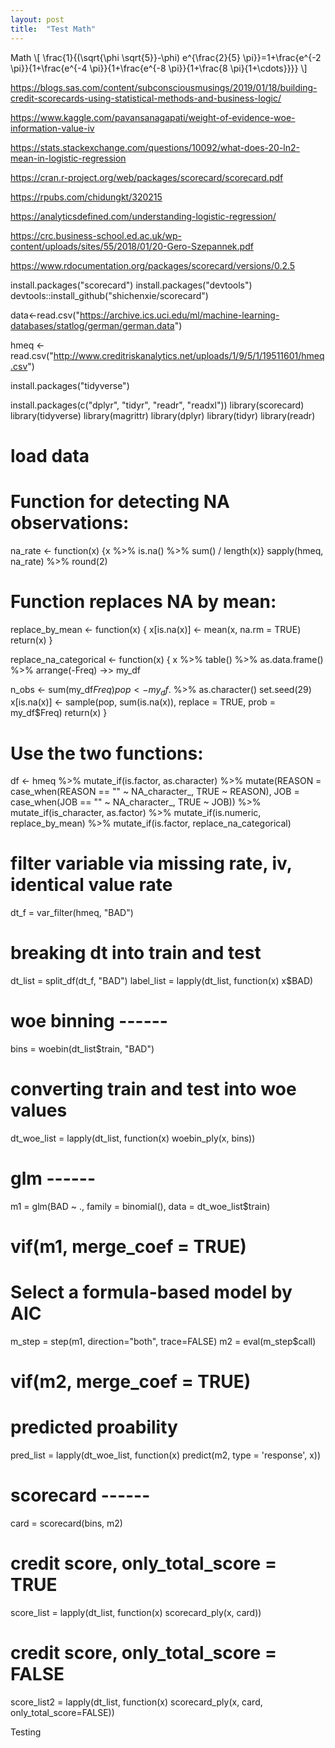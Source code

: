 ```yaml
---
layout: post
title:  "Test Math"
---
```

Math
\\[
\frac{1}{(\sqrt{\phi \sqrt{5}}-\phi) e^{\frac{2}{5} \pi}}=1+\frac{e^{-2 \pi}}{1+\frac{e^{-4 \pi}}{1+\frac{e^{-8 \pi}}{1+\frac{8 \pi}{1+\cdots}}}}
\\]


https://blogs.sas.com/content/subconsciousmusings/2019/01/18/building-credit-scorecards-using-statistical-methods-and-business-logic/



https://www.kaggle.com/pavansanagapati/weight-of-evidence-woe-information-value-iv

https://stats.stackexchange.com/questions/10092/what-does-20-ln2-mean-in-logistic-regression

https://cran.r-project.org/web/packages/scorecard/scorecard.pdf

https://rpubs.com/chidungkt/320215

https://analyticsdefined.com/understanding-logistic-regression/

https://crc.business-school.ed.ac.uk/wp-content/uploads/sites/55/2018/01/20-Gero-Szepannek.pdf

https://www.rdocumentation.org/packages/scorecard/versions/0.2.5


install.packages("scorecard")
install.packages("devtools")
devtools::install_github("shichenxie/scorecard")

data<-read.csv("https://archive.ics.uci.edu/ml/machine-learning-databases/statlog/german/german.data")

hmeq <- read.csv("http://www.creditriskanalytics.net/uploads/1/9/5/1/19511601/hmeq.csv")

install.packages("tidyverse")

install.packages(c("dplyr", "tidyr", "readr", "readxl"))
library(scorecard)
library(tidyverse)
library(magrittr)
library(dplyr)
library(tidyr)
library(readr)

# load  data

# Function for detecting NA observations: 
na_rate <- function(x) {x %>% is.na() %>% sum() / length(x)}
sapply(hmeq, na_rate) %>% round(2)

# Function replaces NA by mean: 
replace_by_mean <- function(x) {
  x[is.na(x)] <- mean(x, na.rm = TRUE)
  return(x)
}

replace_na_categorical <- function(x) {
  x %>% 
    table() %>% 
    as.data.frame() %>% 
    arrange(-Freq) ->> my_df
  
  n_obs <- sum(my_df$Freq)
  pop <- my_df$. %>% as.character()
  set.seed(29)
  x[is.na(x)] <- sample(pop, sum(is.na(x)), replace = TRUE, prob = my_df$Freq)
  return(x)
}

# Use the two functions: 
df <- hmeq %>% 
  mutate_if(is.factor, as.character) %>% 
  mutate(REASON = case_when(REASON == "" ~ NA_character_, TRUE ~ REASON), 
         JOB = case_when(JOB == "" ~ NA_character_, TRUE ~ JOB)) %>%
  mutate_if(is_character, as.factor) %>% 
  mutate_if(is.numeric, replace_by_mean) %>% 
  mutate_if(is.factor, replace_na_categorical)


# filter variable via missing rate, iv, identical value rate
dt_f = var_filter(hmeq, "BAD")

# breaking dt into train and test
dt_list = split_df(dt_f, "BAD")
label_list = lapply(dt_list, function(x) x$BAD)

# woe binning ------
bins = woebin(dt_list$train, "BAD")
# converting train and test into woe values
dt_woe_list = lapply(dt_list, function(x) woebin_ply(x, bins))

# glm ------
m1 = glm(BAD ~ ., family = binomial(), data = dt_woe_list$train)
# vif(m1, merge_coef = TRUE)
# Select a formula-based model by AIC
m_step = step(m1, direction="both", trace=FALSE)
m2 = eval(m_step$call)
# vif(m2, merge_coef = TRUE)

# predicted proability
pred_list = lapply(dt_woe_list, function(x) predict(m2, type = 'response', x))

# scorecard ------
card = scorecard(bins, m2)

# credit score, only_total_score = TRUE
score_list = lapply(dt_list, function(x) scorecard_ply(x, card))
# credit score, only_total_score = FALSE
score_list2 = lapply(dt_list, function(x) scorecard_ply(x, card, only_total_score=FALSE))


Testing